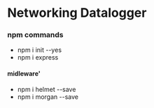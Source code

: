 # Networking Datalogger

### npm commands
* npm i init --yes
* npm i express

#### midleware'
* npm i helmet --save
* npm i morgan --save